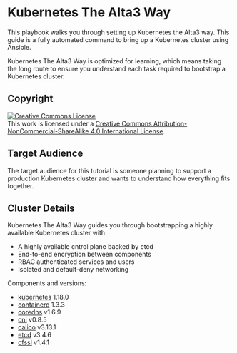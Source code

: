 # Kubernetes The Alta3 Way

This playbook walks you through setting up Kubernetes the Alta3 way. This guide is a fully automated command to bring up a Kubernetes cluster using Ansible.

Kubernetes The Alta3 Way is optimized for learning, which means taking the long route to ensure you understand each task required to bootstrap a Kubernetes cluster.

## Copyright

<a rel="license" href="http://creativecommons.org/licenses/by-nc-sa/4.0/"><img alt="Creative Commons License" style="border-width:0" src="https://i.creativecommons.org/l/by-nc-sa/4.0/88x31.png" /></a><br />This work is licensed under a <a rel="license" href="http://creativecommons.org/licenses/by-nc-sa/4.0/">Creative Commons Attribution-NonCommercial-ShareAlike 4.0 International License</a>.

## Target Audience

The target audience for this tutorial is someone planning to support a production Kubernetes cluster and wants to understand how everything fits together.

## Cluster Details

Kubernetes The Alta3 Way guides you through bootstrapping a highly available Kubernetes cluster with:
* A highly available cntrol plane backed by etcd
* End-to-end encryption between components
* RBAC authenticated services and users
* Isolated and default-deny networking

Components and versions:

* [kubernetes](https://github.com/kubernetes/kubernetes) 1.18.0
* [containerd](https://github.com/containerd/containerd) 1.3.3
* [coredns](https://github.com/coredns/coredns) v1.6.9
* [cni](https://github.com/containernetworking/cni) v0.8.5
* [calico](https://www.projectcalico.org/) v3.13.1
* [etcd](https://github.com/coreos/etcd) v3.4.6
* [cfssl](https://github.com/cloudflare/cfssl) v1.4.1

